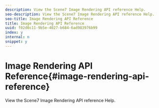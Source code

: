 ```yaml
---
description: View the Scene7 Image Rendering API reference Help.
seo-description: View the Scene7 Image Rendering API reference Help.
seo-title: Image Rendering API Reference
title: Image Rendering API Reference
uuid: f02d0c11-9b5e-4027-b684-6ad983976b99
index: y
internal: n
snippet: y
---
```


# Image Rendering API Reference{#image-rendering-api-reference}

View the Scene7 Image Rendering API reference Help.

